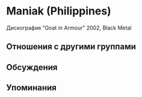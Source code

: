 # Maniak (Philippines)

Дискография
"Goat in Armour" 2002, Black Metal

## Отношения с другими группами


## Обсуждения


## Упоминания

